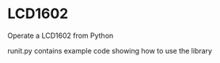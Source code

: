 # LCD1602
Operate a LCD1602 from Python

runit.py contains example code showing how to use the library
